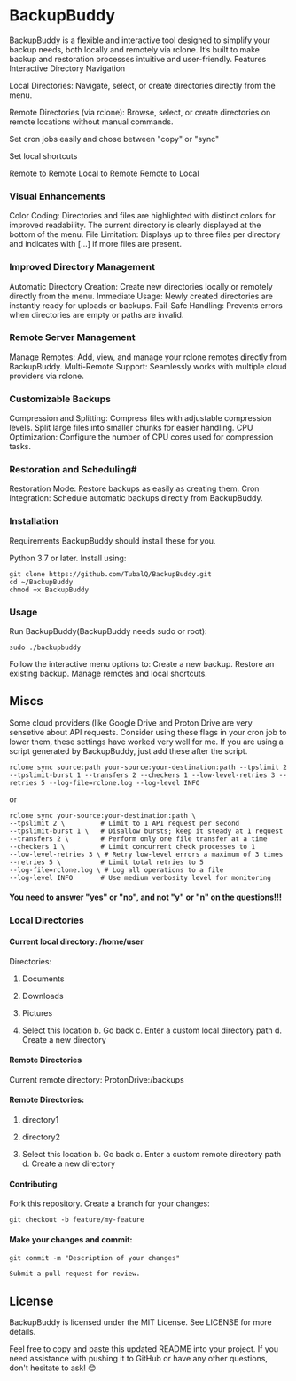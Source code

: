 # BackupBuddy

BackupBuddy is a flexible and interactive tool designed to simplify your backup needs, both locally and remotely via rclone. It’s built to make backup and restoration processes intuitive and user-friendly.
Features
Interactive Directory Navigation

   Local Directories: Navigate, select, or create directories directly from the menu.
   
   Remote Directories (via rclone): Browse, select, or create directories on remote locations without manual commands.

   Set cron jobs easily and chose between "copy" or "sync"

   Set local shortcuts

   Remote to Remote
   Local to Remote
   Remote to Local

### Visual Enhancements

   Color Coding:
      Directories and files are highlighted with distinct colors for improved readability.
      The current directory is clearly displayed at the bottom of the menu.
   File Limitation: Displays up to three files per directory and indicates with [...] if more files are present.

### Improved Directory Management

   Automatic Directory Creation: Create new directories locally or remotely directly from the menu.
   Immediate Usage: Newly created directories are instantly ready for uploads or backups.
   Fail-Safe Handling: Prevents errors when directories are empty or paths are invalid.

### Remote Server Management

   Manage Remotes: Add, view, and manage your rclone remotes directly from BackupBuddy.
   Multi-Remote Support: Seamlessly works with multiple cloud providers via rclone.

### Customizable Backups

   Compression and Splitting:
      Compress files with adjustable compression levels.
      Split large files into smaller chunks for easier handling.
   CPU Optimization: Configure the number of CPU cores used for compression tasks.

### Restoration and Scheduling#

   Restoration Mode: Restore backups as easily as creating them.
   Cron Integration: Schedule automatic backups directly from BackupBuddy.

### Installation
Requirements
BackupBuddy should install these for you.

 Python 3.7 or later.
 Install using:

    git clone https://github.com/TubalQ/BackupBuddy.git
    cd ~/BackupBuddy
    chmod +x BackupBuddy

### Usage

   Run BackupBuddy(BackupBuddy needs sudo or root):

    sudo ./backupbuddy

   Follow the interactive menu options to:
        Create a new backup.
        Restore an existing backup.
        Manage remotes and local shortcuts.

## Miscs
Some cloud providers (like Google Drive and Proton Drive are very sensetive about API requests.
Consider using these flags in your cron job to lower them, these settings have worked very well for me.
If you are using a script generated by BackupBuddy, just add these after the script.
    
    
    
    rclone sync source:path your-source:your-destination:path --tpslimit 2 --tpslimit-burst 1 --transfers 2 --checkers 1 --low-level-retries 3 --retries 5 --log-file=rclone.log --log-level INFO 
   
   or
   
    rclone sync your-source:your-destination:path \
    --tpslimit 2 \         # Limit to 1 API request per second
    --tpslimit-burst 1 \   # Disallow bursts; keep it steady at 1 request
    --transfers 2 \        # Perform only one file transfer at a time
    --checkers 1 \         # Limit concurrent check processes to 1
    --low-level-retries 3 \ # Retry low-level errors a maximum of 3 times
    --retries 5 \          # Limit total retries to 5
    --log-file=rclone.log \ # Log all operations to a file
    --log-level INFO       # Use medium verbosity level for monitoring

#### You need to answer "yes" or "no", and not "y" or "n" on the questions!!!

### Local Directories

#### Current local directory: /home/user

Directories:
1. Documents
2. Downloads
3. Pictures

0. Select this location
b. Go back
c. Enter a custom local directory path
d. Create a new directory

#### Remote Directories

Current remote directory: ProtonDrive:/backups

#### Remote Directories:
1. directory1
2. directory2

0. Select this location
b. Go back
c. Enter a custom remote directory path
d. Create a new directory



#### Contributing

   Fork this repository.
   Create a branch for your changes:

    git checkout -b feature/my-feature

#### Make your changes and commit:

    git commit -m "Description of your changes"

    Submit a pull request for review.

## License

BackupBuddy is licensed under the MIT License. See LICENSE for more details.

Feel free to copy and paste this updated README into your project. If you need assistance with pushing it to GitHub or have any other questions, don't hesitate to ask! 😊
